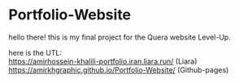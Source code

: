 # Portfolio-Website

hello there!
this is my final project for the Quera website Level-Up.

here is the UTL: <br>
https://amirhossein-khalili-portfolio.iran.liara.run/ (Liara)
https://amirkhgraphic.github.io/Portfolio-Website/ (Github-pages)
